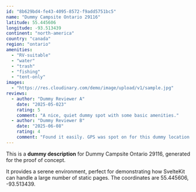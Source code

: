 ```yaml
---
id: "8b629bd4-fe43-4095-8572-f9add5751bc5"
name: "Dummy Campsite Ontario 29116"
latitude: 55.445606
longitude: -93.513439
continent: "north-america"
country: "canada"
region: "ontario"
amenities:
  - "RV-suitable"
  - "water"
  - "trash"
  - "fishing"
  - "tent-only"
images:
  - "https://res.cloudinary.com/demo/image/upload/v1/sample.jpg"
reviews:
  - author: "Dummy Reviewer A"
    date: "2025-05-023"
    rating: 5
    comment: "A nice, quiet dummy spot with some basic amenities."
  - author: "Dummy Reviewer B"
    date: "2025-06-08"
    rating: 4
    comment: "Found it easily. GPS was spot on for this dummy location."
---
```


This is a **dummy description** for Dummy Campsite Ontario 29116, generated for the proof of concept.

It provides a serene environment, perfect for demonstrating how SvelteKit can handle a large number of static pages. The coordinates are 55.445606, -93.513439.
